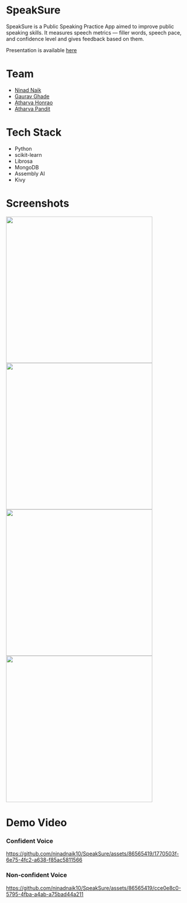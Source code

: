 # SpeakSure
SpeakSure is a Public Speaking Practice App aimed to improve public speaking skills. It measures speech metrics — filler words, speech pace, and confidence level and gives feedback based on them.

Presentation is available [here](https://github.com/ninadnaik10/SpeakSure/blob/main/PYTHON-MPR%20(1).pptx)

# Team
- [Ninad Naik](https://github.com/ninadnaik10)
- [Gaurav Ghade](https://github.com/ghadegaurav)
- [Atharva Honrao](https://github.com/atharvaHonrao)
- [Atharva Pandit](https://github.com/AtharvaP4618)

# Tech Stack

- Python
- scikit-learn
- Librosa
- MongoDB
- Assembly AI
- Kivy

# Screenshots

<img src="https://github.com/ninadnaik10/SpeakSure/assets/86565419/f13fd633-012e-4839-986f-b5d3b8295add" height="400">
<img src="https://github.com/ninadnaik10/SpeakSure/assets/86565419/189da93a-a9e8-45eb-8f55-905d8be282b4" height="400">
<img src="https://github.com/ninadnaik10/SpeakSure/assets/86565419/99e4e8e8-0b2b-4542-be8c-93c89e37b07a" height="400">
<img src="https://github.com/ninadnaik10/SpeakSure/assets/86565419/ad76274e-6a51-433b-9e31-59428a8c707f" height="400">

# Demo Video

### Confident Voice

https://github.com/ninadnaik10/SpeakSure/assets/86565419/1770503f-6e75-4fc2-a638-f85ac5811566

### Non-confident Voice

https://github.com/ninadnaik10/SpeakSure/assets/86565419/cce0e8c0-5795-4fba-a4ab-a75bad44a211


